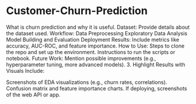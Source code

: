 # Customer-Churn-Prediction
What is churn prediction and why it is useful.
Dataset: Provide details about the dataset used.
Workflow:
Data Preprocessing
Exploratory Data Analysis
Model Building and Evaluation
Deployment
Results: Include metrics like accuracy, AUC-ROC, and feature importance.
How to Use:
Steps to clone the repo and set up the environment.
Instructions to run the scripts or notebook.
Future Work: Mention possible improvements (e.g., hyperparameter tuning, more advanced models).
3. Highlight Results with Visuals
Include:

Screenshots of EDA visualizations (e.g., churn rates, correlations).
Confusion matrix and feature importance charts.
If deploying, screenshots of the web API or app.

